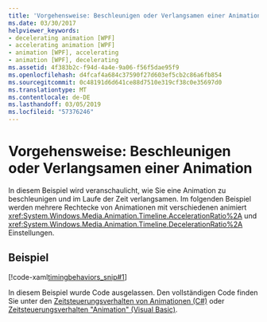 ```yaml
---
title: 'Vorgehensweise: Beschleunigen oder Verlangsamen einer Animation'
ms.date: 03/30/2017
helpviewer_keywords:
- decelerating animation [WPF]
- accelerating animation [WPF]
- animation [WPF], accelerating
- animation [WPF], decelerating
ms.assetid: 4f383b2c-f94d-4a4e-9a06-f56f5dae95f9
ms.openlocfilehash: d4fcaf4a684c37590f27d603ef5cb2c86a6fb854
ms.sourcegitcommit: 0c48191d6d641ce88d7510e319cf38c0e35697d0
ms.translationtype: MT
ms.contentlocale: de-DE
ms.lasthandoff: 03/05/2019
ms.locfileid: "57376246"
---
```

# <a name="how-to-accelerate-or-decelerate-an-animation"></a>Vorgehensweise: Beschleunigen oder Verlangsamen einer Animation
In diesem Beispiel wird veranschaulicht, wie Sie eine Animation zu beschleunigen und im Laufe der Zeit verlangsamen. Im folgenden Beispiel werden mehrere Rechtecke von Animationen mit verschiedenen animiert <xref:System.Windows.Media.Animation.Timeline.AccelerationRatio%2A> und <xref:System.Windows.Media.Animation.Timeline.DecelerationRatio%2A> Einstellungen.  
  
## <a name="example"></a>Beispiel  
 [!code-xaml[timingbehaviors_snip#1](~/samples/snippets/csharp/VS_Snippets_Wpf/timingbehaviors_snip/CSharp/AccelDecelExample.xaml#1)]  
  
 In diesem Beispiel wurde Code ausgelassen. Den vollständigen Code finden Sie unter den [Zeitsteuerungsverhalten von Animationen (C#)](https://github.com/dotnet/samples/tree/master/snippets/csharp/VS_Snippets_Wpf/timingbehaviors_procedural_snip/CSharp) oder [Zeitsteuerungsverhalten "Animation" (Visual Basic)](https://github.com/dotnet/samples/tree/master/snippets/visualbasic/VS_Snippets_Wpf/timingbehaviors_procedural_snip/visualbasic).
